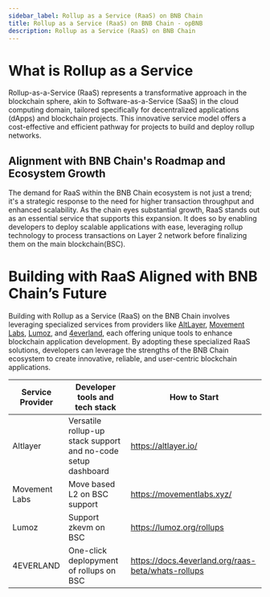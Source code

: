 ```yaml
---
sidebar_label: Rollup as a Service (RaaS) on BNB Chain
title: Rollup as a Service (RaaS) on BNB Chain - opBNB
description: Rollup as a Service (RaaS) on BNB Chain
---
```


# What is Rollup as a Service

Rollup-as-a-Service (RaaS) represents a transformative approach in the blockchain sphere, akin to Software-as-a-Service (SaaS) in the cloud computing domain, tailored specifically for decentralized applications (dApps) and blockchain projects. This innovative service model offers a cost-effective and efficient pathway for projects to build and deploy rollup networks. 

## Alignment with BNB Chain's Roadmap and Ecosystem Growth

The demand for RaaS within the BNB Chain ecosystem is not just a trend; it's a strategic response to the need for higher transaction throughput and enhanced scalability. As the chain eyes substantial growth, RaaS stands out as an essential service that supports this expansion. It does so by enabling developers to deploy scalable applications with ease, leveraging rollup technology to process transactions on Layer 2 network before finalizing them on the main blockchain(BSC). 

# Building with RaaS Aligned with BNB Chain’s Future

Building with Rollup as a Service (RaaS) on the BNB Chain involves leveraging specialized services from providers like [AltLayer](https://altlayer.io/), [Movement Labs](https://movementlabs.xyz/), [Lumoz](https://lumoz.org/rollups), and [4everland](https://docs.4everland.org/raas-beta/whats-rollups), each offering unique tools to enhance blockchain application development. By adopting these specialized RaaS solutions, developers can leverage the strengths of the BNB Chain ecosystem to create innovative, reliable, and user-centric blockchain applications.

| Service Provider | Developer tools and tech stack                               | How to Start                                       |
| ---------------- | ------------------------------------------------------------ | -------------------------------------------------- |
| Altlayer         | Versatile rollup-up stack support and no-code setup dashboard | https://altlayer.io/                               |
| Movement Labs    | Move based L2 on BSC support                                 | https://movementlabs.xyz/                          |
| Lumoz            | Support zkevm on BSC                                         | https://lumoz.org/rollups                          |
| 4EVERLAND        | One-click deplopyment of rollups on BSC                      | https://docs.4everland.org/raas-beta/whats-rollups |

